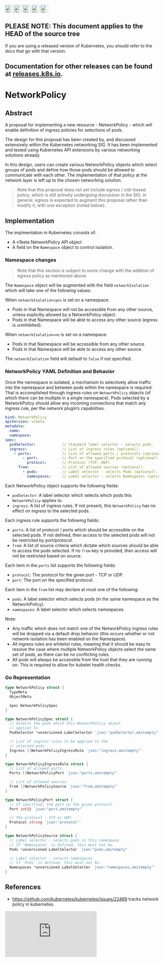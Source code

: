 <!-- BEGIN MUNGE: UNVERSIONED_WARNING -->

<!-- BEGIN STRIP_FOR_RELEASE -->

<img src="http://kubernetes.io/img/warning.png" alt="WARNING"
     width="25" height="25">
<img src="http://kubernetes.io/img/warning.png" alt="WARNING"
     width="25" height="25">
<img src="http://kubernetes.io/img/warning.png" alt="WARNING"
     width="25" height="25">
<img src="http://kubernetes.io/img/warning.png" alt="WARNING"
     width="25" height="25">
<img src="http://kubernetes.io/img/warning.png" alt="WARNING"
     width="25" height="25">

<h2>PLEASE NOTE: This document applies to the HEAD of the source tree</h2>

If you are using a released version of Kubernetes, you should
refer to the docs that go with that version.

Documentation for other releases can be found at
[releases.k8s.io](http://releases.k8s.io).
</strong>
--

<!-- END STRIP_FOR_RELEASE -->

<!-- END MUNGE: UNVERSIONED_WARNING -->

# NetworkPolicy

## Abstract

A proposal for implementing a new resource - NetworkPolicy - which
will enable definition of ingress policies for selections of pods.

The design for this proposal has been created by, and discussed
extensively within the Kubernetes networking SIG.  It has been implemented
and tested using Kubernetes API extensions by various networking solutions already.

In this design, users can create various NetworkPolicy objects which select groups of pods and
define how those pods should be allowed to communicate with each other.  The
implementation of that policy at the network layer is left up to the
chosen networking solution.

> Note that this proposal does not yet include egress / cidr-based policy, which is still actively undergoing discussion in the SIG.  In general,
egress is expected to augment this proposal rather than modify it, with one exception (noted below).

## Implementation

The implmentation in Kubernetes consists of:
- A v1beta NetworkPolicy API object
- A field on the `Namespace` object to control isolation.

### Namespace changes

> Note that this section is subject to some change with the addition of egress policy as mentioned above.

The `Namespace` object will be augmented with the field `networkIsolation` which will take one of the following values:

When `networkIsolation=yes` is set on a namespace:
- Pods in that Namespace will not be accessible from any other source, unless explicitly allowed by a NetworkPolicy object.
- Pods in that Namespace will be able to access any other source (egress is uninhibited).

When `networkIsolation=no` is set on a namespace:
- Pods in that Namespace will be accessible from any other source.
- Pods in that Namespace will be able to access any other source.

The `networkIsolation` field will default to `false` if not specified.

### NetworkPolicy YAML Definition and Behavior

Once the namespace is isolated, a mechanism to selectively allow traffic into the namespace and between pods within
the namespace is required.  That is accomplished through ingress rules on `NetworkPolicy`
objects (of which there can be multiple in a single namespace).  Pods selected by
a NetworkPolicy should allow any incoming connections that match any
ingress rule, per the network plugin’s capabilities.

```yaml
kind: NetworkPolicy
apiVersion: v1beta 
metadata:
  name:
  namespace:
spec:
  podSelector:            // Standard label selector - selects pods.  
  ingress:                // List of ingress rules (optional).             
    - ports:              // List of allowed ports / protocols (optional).          
        - port:           // Port on the specified protocol (optional). 
          protocol:       // Protocol (TCP, UDP) 
      from:               // List of allowed sources (optional).    
        - pods:           // Label selector - selects Pods (optional). 
          namespaces:     // Label selector - selects Namespaces (optional).
```

Each NetworkPolicy object supports the following fields:
- `podSelector`: A label selector which selects which pods this `NetworkPolicy` applies to.
- `ingress`: A list of ingress rules.  If not present, this `NetworkPolicy` has no effect on ingress to the selected pods.

Each ingress rule supports the following fields:
- `ports`: A list of protocol / ports which should be accessible on the selected pods. If not defined, then access to the selected pods will not be restricted by port/protocol.
- `from`: A list of source criteria which dictate which sources should be able to access the pods selected. If no `from` key is provided, then access will not be restricted based on source.

Each item in the `ports` list supports the following fields:
- `protocol`: The protocol for the given port - TCP or UDP.
- `port`: The port on the specified protocol.

Each item in the `from` list may declare at most one of the following:
- `pods`: A label selector which selects pods (in the same namespace as the NetworkPolicy).
- `namespaces`: A label selector which selects namespaces.

Note:
- Any traffic which does not match one of the NetworkPolicy ingress rules will be dropped via a default
drop behavior (this occurs whether or not network-isolation has been enabled on the Namespace).
- All ingress rules are whitelist rules, meaning that it should be easy to resolve the case where multiple
NetworkPolicy objects select the same set of pods, as there can be no conflicting rules.
- All pods will always be accessible from the host that they are running on.  This is required to allow for kubelet health checks.

### Go Representation

```go
type NetworkPolicy struct {
  TypeMeta
  ObjectMeta

  Spec NetworkPolicySpec 
}

type NetworkPolicySpec struct {
  // Selects the pods which this NetworkPolicy object
  // applies to.
  PodSelector *unversioned.LabelSelector `json:"podSelector,omitempty"`

  // List of ingress rules to be applied to the 
  // selected pods.
  Ingress []NetworkPolicyIngressRule `json:"ingress,omitempty"`
}

type NetworkPolicyIngressRule struct {
  // List of allowed ports. 
  Ports []NetworkPolicyPort `json:"ports,omitempty"`

  // List of allowed sources.
  From []NetworkPolicySource `json:"from,omitempty"`
}

type NetworkPolicyPort struct {
  // If specified, the port on the given protocol.
  Port int32 `json:"port,omitempty"`

  // The protocol - TCP or UDP.
  Protocol string `json:"protocol"`
}

type NetworkPolicySource struct {
  // Label selector - selects pods in this namespace.
  // If 'Namespaces' is defined, this must not be.
  Pods *unversioned.LabelSelector `json:"pods,omitempty"`

  // Label selector - selects namespaces.
  // If 'Pods' is defined, this must not be.
  Namespaces *unversioned.LabelSelector `json:"namespaces,omitempty"`
}
```


## References

- https://github.com/kubernetes/kubernetes/issues/22469 tracks network policy in kubernetes.


<!-- BEGIN MUNGE: GENERATED_ANALYTICS -->
[![Analytics](https://kubernetes-site.appspot.com/UA-36037335-10/GitHub/docs/proposals/network-policy.md?pixel)]()
<!-- END MUNGE: GENERATED_ANALYTICS -->
